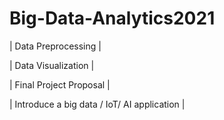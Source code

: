 # Big-Data-Analytics2021
| Data Preprocessing |<br>

| Data Visualization |<br>

| Final Project Proposal |<br>

| Introduce a big data / IoT/ AI application |<br>
